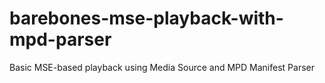# barebones-mse-playback-with-mpd-parser
Basic MSE-based playback using Media Source and MPD Manifest Parser
